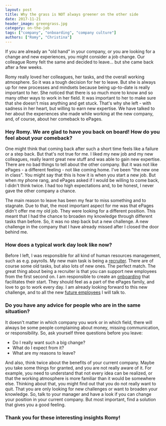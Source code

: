 ```yaml
---
layout: post
title: Why the grass is NOT always greener on the other side
date: 2017-11-21
header_image: greengrass.jpg
category: on-the-job
tags: ["company", "onboarding", "company culture"]
authors: ["Romy", "Christina"]
---
```


If you are already an "old hand" in your company, or you are looking for a change and new experiences, you might consider a job change.
Our colleague Romy felt the same and decided to leave... but she came back after a few weeks.

Romy really loved her colleagues, her tasks, and the overall working atmosphere.
So it was a tough decision for her to leave.
But she is always up for new processes and mindsets because being up-to-date is really important to her.
She noticed that there is so much more to know and so many other ways to work in her field.
It was important to her to make sure that she doesn't miss anything and get stuck.
That's why she left - with sadness in her heart, but willing to earn new expertise.
We have talked to her about the experiences she made while working at the new company, and, of course, about her comeback to ePages.

### Hey Romy. We are glad to have you back on board! How do you feel about your comeback?

One might think that coming back after such a short time feels like a failure or a step back.
But that's not true for me.
I liked my new job and my new colleagues, really learnt great new stuff and was able to gain new expertise.
There are no bad things to tell about the other company.
But it was not like ePages - a different feeling - not like coming home.
I've been "the new one in class".
You might say that this is how it is when you start a new job.
But when my phone rang, and ePages asked if I would be willing to come back, I didn't think twice.
I had too high expectations and, to be honest, I never gave the other company a chance.

The main reason to leave has been my fear to miss something and to stagnate.
Due to that, the most important aspect for me was that ePages didn't offer me my old job.
They were looking for a different position.
This meant that I had the chance to broaden my knowledge through different tasks than before.
So, it was no step back but a new challenge.
A new challenge in the company that I have already missed after I closed the door behind me.

### How does a typical work day look like now?

Before I left, I was responsible for all kind of human resources management, such as e.g. payrolls.
My new main task is being a [recruiter](/blog/on-the-job/behind-the-scenes-technical-recruiting-at-epages/).
There are of course some old tasks, but also lots of new ones.
The perfect match.
The great thing about being a recruiter is that you can support new employees from the first second on.
I am responsible to create an [onboarding](/blog/on-the-job/5-steps-to-make-you-feel-comfortable-in-your-new-job/) that facilitates their start.
They should feel as a part of the ePages family, and love to go to work every day.
I am already looking forward to this new challenge, and to all the new [future employees](/devjobs/) I will talk to.

### Do you have any advice for people who are in the same situation?

It doesn't matter in which company you work or in which field, there will always be some people complaining about money, missing communication, or responsibility.
So, ask yourself three questions before you leave:
- Do I really want such a big change?
- What do I expect from it?
- What are my reasons to leave?

And also, think twice about the benefits of your current company.
Maybe you take some things for granted, and you are not really aware of it.
For example, you need to understand that not every idea can be realized, or that the working atmosphere is more familiar than it would be somewhere else.
Thinking about that, you might find out that you do not really want to quit.
That you are only looking for new challenges or want to broaden your knowledge.
So, talk to your manager and have a look if you can change your position in your current company.
But most important, find a solution that gives you a good feeling.

### Thank you for these interesting insights Romy!
